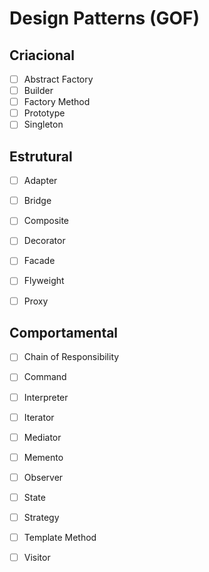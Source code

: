 # Design Patterns (GOF)

## Criacional

- [ ] Abstract Factory
- [ ] Builder
- [ ] Factory Method
- [ ] Prototype
- [ ] Singleton

## Estrutural

- [ ] Adapter
- [ ] Bridge
- [ ] Composite
- [ ] Decorator
- [ ] Facade
- [ ] Flyweight
- [ ] Proxy


## Comportamental

- [ ] Chain of Responsibility
- [ ] Command
- [ ] Interpreter
- [ ] Iterator
- [ ] Mediator
- [ ] Memento
- [ ] Observer
- [ ] State
- [ ] Strategy
- [ ] Template Method 
- [ ] Visitor


 
